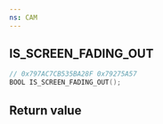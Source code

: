 ```yaml
---
ns: CAM
---
```

## IS_SCREEN_FADING_OUT

```c
// 0x797AC7CB535BA28F 0x79275A57
BOOL IS_SCREEN_FADING_OUT();
```


## Return value
